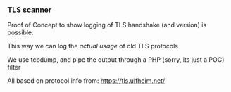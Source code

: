 ### TLS scanner

Proof of Concept to show logging of TLS handshake (and version) is possible. 

This way we can log the *actual usage* of old TLS protocols

We use tcpdump, and pipe the output through a PHP (sorry, its just a POC) filter

All based on protocol info from: https://tls.ulfheim.net/
